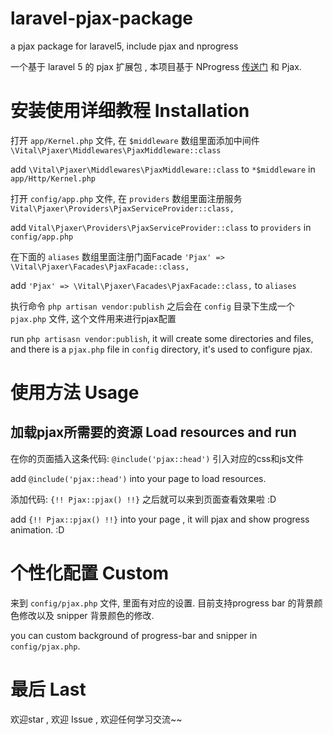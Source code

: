 # laravel-pjax-package
a pjax package for laravel5, include pjax and nprogress


一个基于 laravel 5 的 pjax 扩展包 , 本项目基于 NProgress [传送门](https://github.com/rstacruz/nprogress) 和 Pjax.

# 安装使用详细教程 Installation


打开 `app/Kernel.php` 文件, 在 `$middleware` 数组里面添加中间件 `\Vital\Pjaxer\Middlewares\PjaxMiddleware::class`


add `\Vital\Pjaxer\Middlewares\PjaxMiddleware::class` to  `*$middleware` in `app/Http/Kernel.php`


打开 `config/app.php` 文件, 在 `providers` 数组里面注册服务 `Vital\Pjaxer\Providers\PjaxServiceProvider::class,`


add `Vital\Pjaxer\Providers\PjaxServiceProvider::class` to `providers` in `config/app.php`


在下面的 `aliases` 数组里面注册门面Facade `'Pjax' => \Vital\Pjaxer\Facades\PjaxFacade::class,`


add `'Pjax' => \Vital\Pjaxer\Facades\PjaxFacade::class,` to `aliases`


执行命令 `php artisan vendor:publish` 之后会在 `config` 目录下生成一个 `pjax.php` 文件, 这个文件用来进行pjax配置


run `php artisasn vendor:publish`, it will create some directories and files, and there is a `pjax.php` file in `config` directory, it's used to configure pjax.


# 使用方法 Usage

## 加载pjax所需要的资源 Load resources and run

在你的页面插入这条代码: `@include('pjax::head')` 引入对应的css和js文件


add `@include('pjax::head')` into your page to load resources.


添加代码: `{!! Pjax::pjax() !!}` 之后就可以来到页面查看效果啦 :D

add `{!! Pjax::pjax() !!}` into your page , it will pjax and show progress animation. :D



# 个性化配置 Custom

来到 `config/pjax.php` 文件, 里面有对应的设置. 目前支持progress bar 的背景颜色修改以及 snipper 背景颜色的修改.

you can custom background of progress-bar and snipper in `config/pjax.php`.


# 最后 Last

欢迎star , 欢迎 Issue , 欢迎任何学习交流~~
